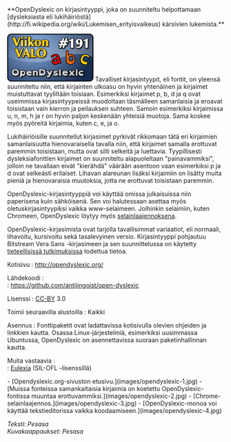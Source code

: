<!--
Title: 4x35 OpenDyslexic - Viikon VALO #191
Date: 2014/08/24
Pageimage: valo191-opendyslexic.png
Tags: Kaikki alustat,Fontti,Kirjasintyypit,Aineisto
-->

<div class="opendyslexic" markdown="1">
**OpenDyslexic on kirjasintyyppi, joka on suunniteltu helpottamaan
[dysleksiasta eli
lukihäiriöstä](http://fi.wikipedia.org/wiki/Lukemisen_erityisvaikeus)
kärsivien lukemista.**

![](images/valo191-opendyslexic.png "fig:valo191-opendyslexic.png") Tavalliset
kirjasintyypit, eli fontit, on yleensä suunniteltu niin, että kirjainten
ulkoasu on hyvin yhtenäinen ja kirjaimet muistuttavat tyyliltään
toisiaan. Esimerkiksi kirjaimet p, b, d ja q ovat useimmissa
kirjasintyypeissä muodoltaan täsmälleen samanlaisia ja eroavat
toisistaan vain kierron ja peilauksen suhteen. Samoin esimerkiksi
kirjaimissa u, n, m, h ja r on hyvin paljon keskenään yhteisiä muotoja.
Sama koskee myös pyöreitä kirjaimia, kuten c, e, ja o.

Lukihäiriöisille suunnitellut kirjasimet pyrkivät rikkomaan tätä eri
kirjaimien samanlaisuutta hienovaraisella tavalla niin, että kirjaimet
samalla erottuvat paremmin toisistaan, mutta ovat silti selkeitä ja
luettavia. Tyypillisesti dysleksiafonttien kirjaimet on suunniteltu
alapuoleltaan "painavammiksi", jolloin ne tavallaan eivät "kierähdä"
väärään asentoon vaan esimerkiksi p ja d ovat selkeästi erilaiset.
Lihavan alareunan lisäksi kirjaimiin on lisätty muita pieniä ja
hienovaraisia muutoksia, jotta ne erottuvat toisistaan paremmin.

OpenDyslexic-kirjasintyyppiä voi käyttää omissa julkaisuissa niin
paperisena kuin sähköisenä. Sen voi halutessaan asettaa myös
oletuskirjasintyypiksi vaikka www-selaimeen. Joihinkin selaimiin, kuten
Chromeen, OpenDyslexic löytyy myös
[selainlaajennoksena](https://chrome.google.com/webstore/detail/opendyslexic/cdnapgfjopgaggbmfgbiinmmbdcglnam?utm_source=gmail).

OpenDyslexic-kirjasimista ovat tarjolla tavallisimmat variaatiot, eli
normaali, lihavoitu, kursivoitu sekä tasalevyinen versio. Kirjasintyyppi
pohjautuu Bitstream Vera Sans -kirjasimeen ja sen suunnittelussa on
käytetty [tieteellisissä
tutkimuksissa](http://opendyslexic.org/about/related-research/) todettua
tietoa.

Kotisivu
:   <http://opendyslexic.org/>

Lähdekoodi
:   
:   <https://github.com/antijingoist/open-dyslexic>

Lisenssi
:   [CC-BY](http://creativecommons.org/licenses/by/3.0/) 3.0

Toimii seuraavilla alustoilla
:   Kaikki

Asennus
:   Fonttipaketit ovat ladattavissa kotisivulla olevien ohjeiden ja
    linkkien kautta. Osassa Linux-järjestelmiä, esimerkiksi uusimmassa
    Ubuntussa, OpenDyslexic on asennettavissa suoraan paketinhallinnan
    kautta.

Muita vastaavia
:   
:   [Eulexia](http://antijingoist.github.io/Eulexia/) (SIL-OFL
    -lisenssillä)

<div class="psgallery" markdown="1">
-   [Opendyslexic.org-sivuston etusivu.](images/opendyslexic-1.jpg)
-   [Muissa fonteissa samankaltaisia kirjaimia on koetettu
    OpenDyslexic-fontissa muuntaa
    erottuvammiksi.](images/opendyslexic-2.jpg)
-   [Chrome-selainlaajennos.](images/opendyslexic-3.jpg)
-   [OpenDyslexic-monoa voi käyttää tekstieditorissa vaikka
    koodaamiseen.](images/opendyslexic-4.jpg)
</div>

*Teksti: Pesasa* <br />
*Kuvakaappaukset: Pesasa*

</div>

